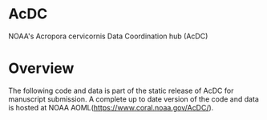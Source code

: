 # AcDC
NOAA's Acropora cervicornis Data Coordination hub (AcDC)

# Overview
The following code and data is part of the static release of AcDC for manuscript submission. A complete up to date version of the code and data is hosted at NOAA AOML(https://www.coral.noaa.gov/AcDC/).
